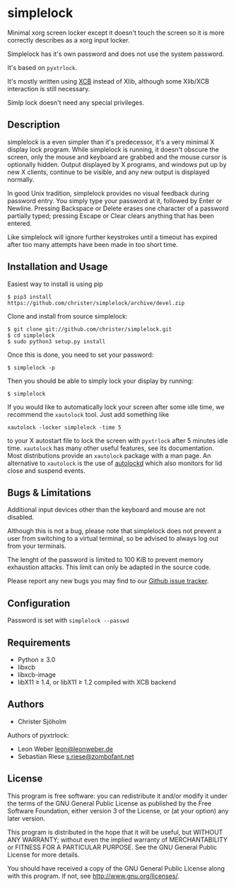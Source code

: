 simplelock
==========
Minimal xorg screen locker except it doesn't touch the screen so it is
more correctly describes as a xorg input locker.

Simplelock has it's own password and does not use the system password.

It's based on ``pyxtrlock``.

It's mostly written using [XCB](http://xcb.freedesktop.org/)
instead of Xlib, although some Xlib/XCB interaction is still necessary.

Simlp lock doesn't need any special privileges.

Description
-----------

simplelock is a even simpler than it's predecessor, it's a very minimal
X display lock program. While simplelock is running, it doesn't obscure
the screen, only the mouse and keyboard are grabbed and the mouse cursor
is optionally hidden. Output displayed by X programs, and windows put
up by new X clients, continue to be visible, and any new output is
displayed normally.

In good Unix tradition, simplelock provides no visual feedback during password
entry. You simply type your password at it, followed by Enter or Newline.
Pressing Backspace or Delete erases one character of a password partially typed;
pressing Escape or Clear clears anything that has been entered.

Like simplelock will ignore further keystrokes until a timeout has
expired after too many attempts have been made in too short time.

Installation and Usage
----------------------
Easiest way to install is using pip

    $ pip3 install https://github.com/christer/simplelock/archive/devel.zip

Clone and install from source simplelock:

    $ git clone git://github.com/christer/simplelock.git
    $ cd simplelock
    $ sudo python3 setup.py install

Once this is done, you need to set your password:

    $ simplelock -p

Then you should be able to simply lock your display by running:

    $ simplelock

If you would like to automatically lock your screen after some idle time,
we recommend the ``xautolock`` tool. Just add something like

    xautolock -locker simplelock -time 5

to your X autostart file to lock the screen with ``pyxtrlock`` after 5
minutes idle time. ``xautolock`` has many other useful features, see
its documentation. Most distributions provide an ``xautolock`` package
with a man page. An alternative to ``xautolock`` is the use of
[autolockd](https://github.com/zombofant/autolockd) which also
monitors for lid close and suspend events.

Bugs & Limitations
------------------
Additional input devices other than the keyboard and mouse are not disabled.

Although this is not a bug, please note that simplelock does not
prevent a user from switching to a virtual terminal, so be advised to
always log out from your terminals.

The lenght of the password is limited to 100 KiB to prevent memory
exhaustion attacks. This limit can only be adapted in the source code.

Please report any new bugs you may find to our
[Github issue tracker](https://github.com/christer/simplelock/issues).

Configuration
-------------

Password is set with ``simplelock --passwd``

Requirements
------------
* Python ≥ 3.0
* libxcb
* libxcb-image
* libX11 ≥ 1.4, or libX11 ≥ 1.2 compiled with XCB backend


Authors
-------
* Christer Sjöholm <hcs at furuvik dot net>

Authors of pyxtrlock:

* Leon Weber <leon@leonweber.de>
* Sebastian Riese <s.riese@zombofant.net>

License
-------
This program is free software: you can redistribute it and/or modify
it under the terms of the GNU General Public License as published by
the Free Software Foundation, either version 3 of the License, or
(at your option) any later version.

This program is distributed in the hope that it will be useful,
but WITHOUT ANY WARRANTY; without even the implied warranty of
MERCHANTABILITY or FITNESS FOR A PARTICULAR PURPOSE.  See the
GNU General Public License for more details.

You should have received a copy of the GNU General Public License
along with this program.  If not, see <http://www.gnu.org/licenses/>.
